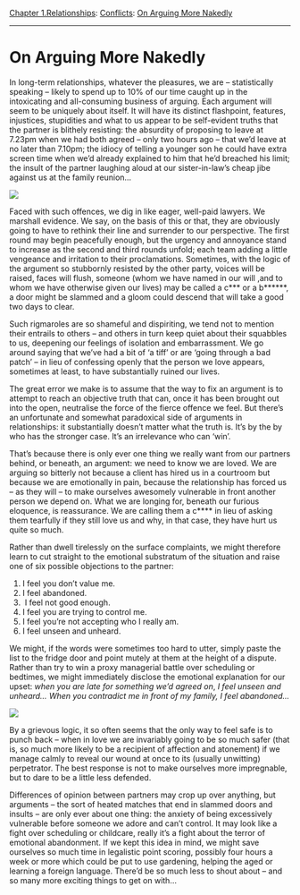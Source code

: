 [Chapter 1.Relationships](https://www.theschooloflife.com/thebookoflife/category/relationships/): [Conflicts](https://www.theschooloflife.com/thebookoflife/category/relationships/conflicts/): [On Arguing More Nakedly](https://www.theschooloflife.com/thebookoflife/on-arguing-more-nakedly/)

* * *

# On Arguing More Nakedly

In long-term relationships, whatever the pleasures, we are – statistically speaking – likely to spend up to 10% of our time caught up in the intoxicating and all-consuming business of arguing. Each argument will seem to be uniquely about itself. It will have its distinct flashpoint, features, injustices, stupidities and what to us appear to be self-evident truths that the partner is blithely resisting: the absurdity of proposing to leave at 7.23pm when we had both agreed – only two hours ago – that we’d leave at no later than 7.10pm; the idiocy of telling a younger son he could have extra screen time when we’d already explained to him that he’d breached his limit; the insult of the partner laughing aloud at our sister-in-law’s cheap jibe against us at the family reunion…

![](https://www.theschooloflife.com/thebookoflife/wp-content/uploads/2019/05/3182768822_c0692e7b1a_o.jpg)

Faced with such offences, we dig in like eager, well-paid lawyers. We marshall evidence. We say, on the basis of this or that, they are obviously going to have to rethink their line and surrender to our perspective. The first round may begin peacefully enough, but the urgency and annoyance stand to increase as the second and third rounds unfold; each team adding a little vengeance and irritation to their proclamations. Sometimes, with the logic of the argument so stubbornly resisted by the other party, voices will be raised, faces will flush, someone (whom we have named in our will ,and to whom we have otherwise given our lives) may be called a c\*\*\* or a b\*\*\*\*\*\*, a door might be slammed and a gloom could descend that will take a good two days to clear.

Such rigmaroles are so shameful and dispiriting, we tend not to mention their entrails to others – and others in turn keep quiet about their squabbles to us, deepening our feelings of isolation and embarrassment. We go around saying that we’ve had a bit of ‘a tiff’ or are ‘going through a bad patch’ – in lieu of confessing openly that the person we love appears, sometimes at least, to have substantially ruined our lives.

The great error we make is to assume that the way to fix an argument is to attempt to reach an objective truth that can, once it has been brought out into the open, neutralise the force of the fierce offence we feel. But there’s an unfortunate and somewhat paradoxical side of arguments in relationships: it substantially doesn’t matter what the truth is. It’s by the by who has the stronger case. It’s an irrelevance who can ‘win’.

That’s because there is only ever one thing we really want from our partners behind, or beneath, an argument: we need to know we are loved. We are arguing so bitterly not because a client has hired us in a courtroom but because we are emotionally in pain, because the relationship has forced us – as they will – to make ourselves awesomely vulnerable in front another person we depend on. What we are longing for, beneath our furious eloquence, is reassurance. We are calling them a c\*\*\*\* in lieu of asking them tearfully if they still love us and why, in that case, they have hurt us quite so much.

Rather than dwell tirelessly on the surface complaints, we might therefore learn to cut straight to the emotional substratum of the situation and raise one of six possible objections to the partner:

1. I feel you don’t value me. 
2. I feel abandoned.
3. &nbsp;I feel not good enough.
4. I feel you are trying to control me.
5. I feel you’re not accepting who I really am.
6. I feel unseen and unheard.

We might, if the words were sometimes too hard to utter, simply paste the list to the fridge door and point mutely at them at the height of a dispute. Rather than try to win a proxy managerial battle over scheduling or bedtimes, we might immediately disclose the emotional explanation for our upset: _when you are late for something we’d agreed on_, _I feel unseen and unheard… When you contradict me in front of my family, I feel abandoned…_

![](https://www.theschooloflife.com/thebookoflife/wp-content/uploads/2019/05/2959908781_c910556d18_o-1024x842.jpg)

By a grievous logic, it so often seems that the only way to feel safe is to punch back – when in love we are invariably going to be so much safer (that is, so much more likely to be a recipient of affection and atonement) if we manage calmly to reveal our wound at once to its (usually unwitting) perpetrator. The best response is not to make ourselves more impregnable, but to dare to be a little less defended.

Differences of opinion between partners may crop up over anything, but arguments – the sort of heated matches that end in slammed doors and insults – are only ever about one thing: the anxiety of being excessively vulnerable before someone we adore and can’t control. It may look like a fight over scheduling or childcare, really it’s a fight about the terror of emotional abandonment. If we kept this idea in mind, we might save ourselves so much time in legalistic point scoring, possibly four hours a week or more which could be put to use gardening, helping the aged or learning a foreign language. There’d be so much less to shout about – and so many more exciting things to get on with…
